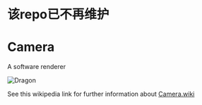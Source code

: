 # 该repo已不再维护

# Camera

A  software renderer

![Dragon](https://raw.githubusercontent.com/wiki/dtcxzyw/Camera/images/dragon.bmp)

See this wikipedia link for further information about [Camera.wiki](https://github.com/dtcxzyw/Camera/wiki)

